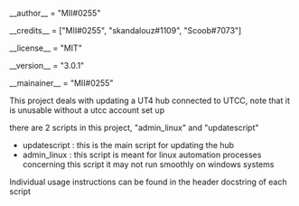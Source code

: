 \_\_author\_\_ = "MII#0255"

\_\_credits\_\_ = ["MII#0255", "skandalouz#1109", "Scoob#7073"]

\_\_license\_\_ = "MIT"

\_\_version\_\_ = "3.0.1"

\_\_mainainer\_\_ = "MII#0255"

This project deals with updating a UT4 hub connected to UTCC, note that it is unusable without a utcc account set up

there are 2 scripts in this project, "admin\_linux" and "updatescript"
- updatescript : this is the main script for updating the hub
- admin\_linux : this script is meant for linux automation processes concerning this script
                 it may not run smoothly on windows systems

Individual usage instructions can be found in the header docstring of each script

